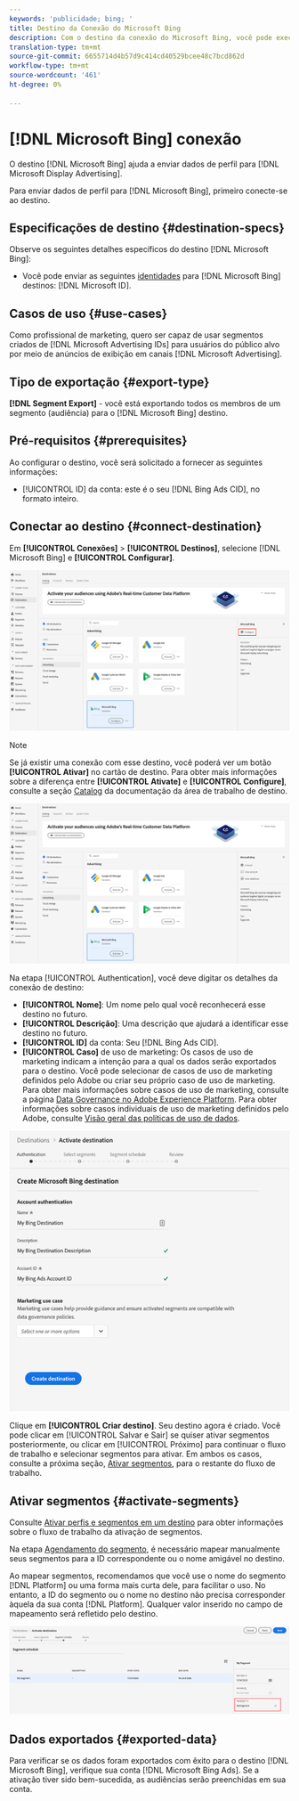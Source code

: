 ```yaml
---
keywords: 'publicidade; bing; '
title: Destino da Conexão do Microsoft Bing
description: Com o destino da conexão do Microsoft Bing, você pode executar redirecionamento e audiência de campanhas digitais direcionadas através do Microsoft Display Advertising.
translation-type: tm+mt
source-git-commit: 6655714d4b57d9c414cd40529bcee48c7bcd862d
workflow-type: tm+mt
source-wordcount: '461'
ht-degree: 0%

---
```



# [!DNL Microsoft Bing] conexão

O destino [!DNL Microsoft Bing] ajuda a enviar dados de perfil para [!DNL Microsoft Display Advertising].

Para enviar dados de perfil para [!DNL Microsoft Bing], primeiro conecte-se ao destino.

## Especificações de destino {#destination-specs}

Observe os seguintes detalhes específicos do destino [!DNL Microsoft Bing]:

* Você pode enviar as seguintes [identidades](../../../identity-service/namespaces.md) para [!DNL Microsoft Bing] destinos: [!DNL Microsoft ID].

## Casos de uso {#use-cases}

Como profissional de marketing, quero ser capaz de usar segmentos criados de [!DNL Microsoft Advertising IDs] para usuários do público alvo por meio de anúncios de exibição em canais [!DNL Microsoft Advertising].

## Tipo de exportação {#export-type}

**[!DNL Segment Export]** - você está exportando todos os membros de um segmento (audiência) para o  [!DNL Microsoft Bing] destino.

## Pré-requisitos {#prerequisites}

Ao configurar o destino, você será solicitado a fornecer as seguintes informações:

* [!UICONTROL ID] da conta: este é o seu  [!DNL Bing Ads CID], no formato inteiro.

## Conectar ao destino {#connect-destination}

Em **[!UICONTROL Conexões]** > **[!UICONTROL Destinos]**, selecione [!DNL Microsoft Bing] e **[!UICONTROL Configurar]**.

![Configurar o Destino do Microsoft Bing](../../assets/catalog/advertising/bing/configure.png)

>[!NOTE]
>
>Se já existir uma conexão com esse destino, você poderá ver um botão **[!UICONTROL Ativar]** no cartão de destino. Para obter mais informações sobre a diferença entre **[!UICONTROL Ativate]** e **[!UICONTROL Configure]**, consulte a seção [Catalog](../../ui/destinations-workspace.md#catalog) da documentação da área de trabalho de destino.
>
>![Ativar o Destino do Microsoft Bing](../../assets/catalog/advertising/bing/activate.png)

Na etapa [!UICONTROL Authentication], você deve digitar os detalhes da conexão de destino:

* **[!UICONTROL Nome]**: Um nome pelo qual você reconhecerá esse destino no futuro.
* **[!UICONTROL Descrição]**: Uma descrição que ajudará a identificar esse destino no futuro.
* **[!UICONTROL ID]** da conta: Seu  [!DNL Bing Ads CID].
* **[!UICONTROL Caso]** de uso de marketing: Os casos de uso de marketing indicam a intenção para a qual os dados serão exportados para o destino. Você pode selecionar de casos de uso de marketing definidos pelo Adobe ou criar seu próprio caso de uso de marketing. Para obter mais informações sobre casos de uso de marketing, consulte a página [Data Governance no Adobe Experience Platform](../../../data-governance/policies/overview.md). Para obter informações sobre casos individuais de uso de marketing definidos pelo Adobe, consulte [Visão geral das políticas de uso de dados](../../../data-governance/policies/overview.md).

![Autenticação de Destino do Microsoft Bing](../../assets/catalog/advertising/bing/authentication.png)

Clique em **[!UICONTROL Criar destino]**. Seu destino agora é criado. Você pode clicar em [!UICONTROL Salvar e Sair] se quiser ativar segmentos posteriormente, ou clicar em [!UICONTROL Próximo] para continuar o fluxo de trabalho e selecionar segmentos para ativar. Em ambos os casos, consulte a próxima seção, [Ativar segmentos](#activate-segments), para o restante do fluxo de trabalho.

## Ativar segmentos {#activate-segments}

Consulte [Ativar perfis e segmentos em um destino](../../ui/activate-destinations.md#select-attributes) para obter informações sobre o fluxo de trabalho da ativação de segmentos.

Na etapa [Agendamento do segmento](../../ui/activate-destinations.md#segment-schedule), é necessário mapear manualmente seus segmentos para a ID correspondente ou o nome amigável no destino.

Ao mapear segmentos, recomendamos que você use o nome do segmento [!DNL Platform] ou uma forma mais curta dele, para facilitar o uso. No entanto, a ID do segmento ou o nome no destino não precisa corresponder àquela da sua conta [!DNL Platform]. Qualquer valor inserido no campo de mapeamento será refletido pelo destino.

![ID de mapeamento de segmento](../../assets/common/segment-mapping-id.png)

## Dados exportados {#exported-data}

Para verificar se os dados foram exportados com êxito para o destino [!DNL Microsoft Bing], verifique sua conta [!DNL Microsoft Bing Ads]. Se a ativação tiver sido bem-sucedida, as audiências serão preenchidas em sua conta.